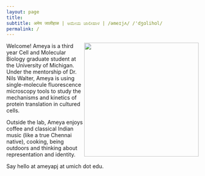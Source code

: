 ```yaml
---
layout: page
title: 
subtitle: अमेय जालीहाळ | ಅಮೇಯ ಜಾಲೀಹಾಳ | /əmeɪjʌ/ /'dʒɑlihɑl/
permalink: /
---
```


<img align="right" width="300" height="300" src="/Images/trdlnik_cropped.png">

Welcome! Ameya is a third year Cell and Molecular Biology graduate student at the University of Michigan. Under the mentorship of Dr. Nils Walter, Ameya is using single-molecule fluorescence microscopy tools to study the mechanisms and kinetics of protein translation in cultured cells.

Outside the lab, Ameya enjoys coffee and classical Indian music (like a true Chennai native), cooking, being outdoors and thinking about representation and identity.

Say hello at ameyapj at umich dot edu.
